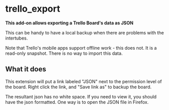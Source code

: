 # trello_export

**This add-on allows exporting a Trello Board's data as JSON**

This can be handy to have a local backup when there are problems with
the intertubes.

Note that Trello's mobile apps support offline work - this does not. It
is a read-only snapshot. There is no way to import this data.

## What it does

This extension will put a link labeled "JSON" next to the permission
level of the board. Right click the link, and "Save link as" to backup
the board.

The resultant json has no white space. If you need to view it, you
should have the json formatted. One way is to open the JSON file in
Firefox.
